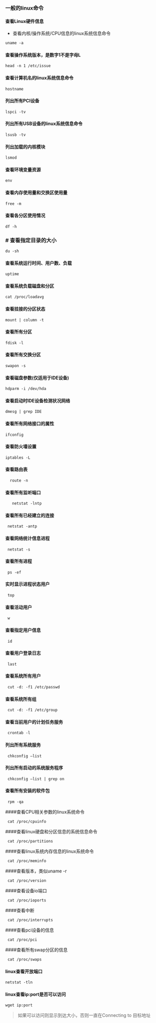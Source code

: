 ### 一般的linux命令

#### 查看Linux硬件信息
* 查看内核/操作系统/CPU信息的linux系统信息命令 
```text
uname -a 
```
#### 查看操作系统版本，是数字1不是字母L 
```text
head -n 1 /etc/issue 
```
#### 查看计算机名的linux系统信息命令 
```text
hostname 
```
#### 列出所有PCI设备 
```text
lspci -tv 
```
#### 列出所有USB设备的linux系统信息命令 
```text
lsusb -tv 
```
#### 列出加载的内核模块 
```text
lsmod 
```
#### 查看环境变量资源 
```text
env
```
#### 查看内存使用量和交换区使用量 
```text
free -m 
```
#### 查看各分区使用情况 
```text
df -h 
```
### # 查看指定目录的大小 
```text
du -sh
```

#### 查看系统运行时间、用户数、负载 
```text
uptime
```
#### 查看系统负载磁盘和分区 
```text
cat /proc/loadavg 
```
#### 查看挂接的分区状态 
```text
mount | column -t 
```
 #### 查看所有分区 
 ```text
fdisk -l 
```
  #### 查看所有交换分区 
  ```text
 swapon -s
 ```
  #### 查看磁盘参数(仅适用于IDE设备) 
  ```text
 hdparm -i /dev/hda
 ```
  #### 查看启动时IDE设备检测状况网络 
  ```text
 dmesg | grep IDE 
 ```
  #### 查看所有网络接口的属性 
  ```text
 ifconfig 
 ```
#### 查看防火墙设置 
  ```text
 iptables -L
 ```
 #### 查看路由表 
```text
  route -n 
```
#### 查看所有监听端口 
```text
   netstat -lntp 
```
#### 查看所有已经建立的连接 
```text
 netstat -antp 
```
#### 查看网络统计信息进程 
```text
 netstat -s 
```
#### 查看所有进程 
```text
 ps -ef 
```
#### 实时显示进程状态用户 
```text
 top 
```
#### 查看活动用户 
```text
 w 
```
#### 查看指定用户信息 
```text
 id 
```
#### 查看用户登录日志 
```text
 last
```
#### 查看系统所有用户 
```text
 cut -d: -f1 /etc/passwd 
```
#### 查看系统所有组 
```text
 cut -d: -f1 /etc/group 
```
#### 查看当前用户的计划任务服务 
```text
 crontab -l 
```
#### 列出所有系统服务 
```text
 chkconfig –list 
```
 #### 列出所有启动的系统服务程序 
 ```text
  chkconfig –list | grep on 
 ```
#### 查看所有安装的软件包
```text
 rpm -qa  
```
####查看CPU相关参数的linux系统命令 
```text
 cat /proc/cpuinfo 
```
####查看linux硬盘和分区信息的系统信息命令 
```text
 cat /proc/partitions 
```
####查看linux系统内存信息的linux系统命令 
```text
 cat /proc/meminfo
```
####查看版本，类似uname -r
```text
 cat /proc/version  
```
####查看设备io端口 
```text
 cat /proc/ioports
```
####查看中断 
```text
 cat /proc/interrupts 
```
####查看pci设备的信息 
```text
 cat /proc/pci 
```
 ####查看所有swap分区的信息
 ```text
  cat /proc/swaps 
 ```
 
 #### linux查看开放端口
 ```text
netstat -tln
```

#### linux查看ip:port是否可以访问
```text
wget ip:port
```
> 如果可以访问则显示到达大小，否则一直在Connecting to 目标地址

